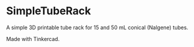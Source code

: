 # SimpleTubeRack
A simple 3D printable tube rack for 15 and 50 mL conical (Nalgene) tubes.

Made with Tinkercad.
